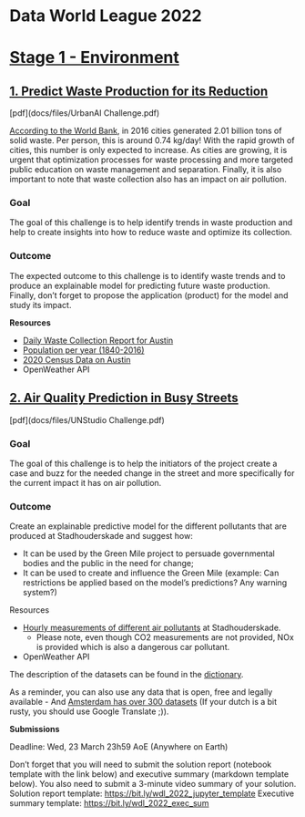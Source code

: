 # Data World League 2022

# [Stage 1 - Environment](https://challenges.worlddataleague.com/event/world-data-league-2022/stage-1#challenges)

## [1. Predict Waste Production for its Reduction](https://drive.google.com/file/d/1KbBl0-8da1YezzS7x6w9DVN61eliLPY9/view)
[pdf](docs/files/UrbanAI Challenge.pdf)

[According to the World Bank](https://datatopics.worldbank.org/what-a-waste/), in 2016 cities generated 2.01 billion tons of solid waste. Per person, this is around 0.74 kg/day! With the rapid growth of cities, this number is only expected to increase. As cities are growing, it is urgent that optimization processes for waste processing and more targeted public education on waste management and separation. Finally, it is also important to note that waste collection also has an impact on air pollution.

### **Goal**
The goal of this challenge is to help identify trends in waste production and help to create insights into how to reduce waste and optimize its collection.

### **Outcome**
The expected outcome to this challenge is to identify waste trends and to produce an explainable model for predicting future waste production.
Finally, don’t forget to propose the application (product) for the model and study its impact.

**Resources**
* [Daily Waste Collection Report for Austin](https://data.austintexas.gov/Utilities-and-City-Services/Waste-Collection-Diversion-Report-daily-/mbnu-4wq9)
* [Population per year (1840-2016)](https://www.austintexas.gov/sites/default/files/files/Planning/Demographics/population_history_pub.pdf)
* [2020 Census Data on Austin](https://www.census.gov/quickfacts/fact/dashboard/austincitytexas/LND110210)
* OpenWeather API

## [2. Air Quality Prediction in Busy Streets](https://drive.google.com/file/d/1iqNzTNHwcaJzEZiZR3ImiZtlaNz6o4o5/view?usp=sharing)
[pdf](docs/files/UNStudio Challenge.pdf)

### **Goal**
The goal of this challenge is to help the initiators of the project create a case and buzz for the needed change in the street and more specifically for the current impact it has on air pollution.

### **Outcome**

Create an explainable predictive model for the different pollutants that are produced at Stadhouderskade and suggest how:
* It can be used by the Green Mile project to persuade governmental bodies and the public in the need for change;
* It can be used to create and influence the Green Mile (example: Can restrictions be applied based on the model’s predictions? Any warning system?)

Resources

* [Hourly measurements of different air pollutants](https://wdl-data.fra1.digitaloceanspaces.com/unstudio/stadhouderskade_air_quality_2014_to_2022.csv) at Stadhouderskade.
    * Please note, even though CO2 measurements are not provided, NOx is
provided which is also a dangerous car pollutant.
* OpenWeather API

The description of the datasets can be found in the [dictionary](https://docs.google.com/spreadsheets/d/1_MkEoFxKqTQWlxiWZMFUYxXFK0jZ98tDqiSpFIS_zEE/edit?usp=sharing).

As a reminder, you can also use any data that is open, free and legally available - And [Amsterdam has over 300 datasets](https://data.amsterdam.nl/) (If your dutch is a bit rusty, you should use Google Translate ;)).

**Submissions**

Deadline: Wed, 23 March 23h59 AoE (Anywhere on Earth)

Don’t forget that you will need to submit the solution report (notebook template with the link below) and executive summary (markdown template below). You also need to submit a 3-minute video summary of your solution.
Solution report template: https://bit.ly/wdl_2022_jupyter_template Executive summary template: https://bit.ly/wdl_2022_exec_sum